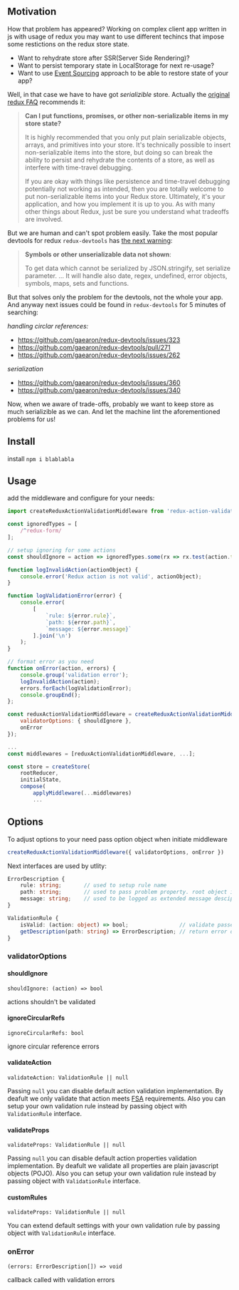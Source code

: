 ## Motivation

How that problem has appeared? Working on complex client app written in js with usage of redux you may want to use different techincs that impose some restictions on the redux store state.
- Want to rehydrate store after SSR(Server Side Rendering)?
- Want to persist temporary state in LocalStorage for next re-usage?
- Want to use [Event Sourcing](https://martinfowler.com/eaaDev/EventSourcing.html) approach to be able to restore state of your app?

Well, in that case we have to have got *serializible* store.
Actually the [original redux FAQ](http://redux.js.org/docs/faq/OrganizingState.html#can-i-put-functions-promises-or-other-non-serializable-items-in-my-store-state) recommends it:
> **Can I put functions, promises, or other non-serializable items in my store state?**
>
> It is highly recommended that you only put plain serializable objects, arrays, and primitives into your store. It's technically possible to insert non-serializable items into the store, but doing so can break the ability to persist and rehydrate the contents of a store, as well as interfere with time-travel debugging.
>
>If you are okay with things like persistence and time-travel debugging potentially not working as intended, then you are totally welcome to put non-serializable items into your Redux store. Ultimately, it's your application, and how you implement it is up to you. As with many other things about Redux, just be sure you understand what tradeoffs are involved.

But we are human and can't spot problem easily. Take the most popular devtools for redux `redux-devtools` has [the next warning](https://github.com/zalmoxisus/redux-devtools-extension/blob/master/docs/Troubleshooting.md#symbols-or-other-unserializable-data-not-shown):
> **Symbols or other unserializable data not shown**:
>
> To get data which cannot be serialized by JSON.stringify, set serialize parameter.
> ...
> It will handle also date, regex, undefined, error objects, symbols, maps, sets and functions.

But that solves only the problem for the devtools, not the whole your app. And anyway next issues could be found in `redux-devtools` for 5 minutes of searching:

*handling circlar references:*
- https://github.com/gaearon/redux-devtools/issues/323
- https://github.com/gaearon/redux-devtools/pull/271
- https://github.com/gaearon/redux-devtools/issues/262

*serialization*
- https://github.com/gaearon/redux-devtools/issues/360
- https://github.com/gaearon/redux-devtools/issues/340

Now, when we aware of trade-offs, probably we want to keep store as much serializible as we can. And let the machine lint the aforementioned problems for us!

## Install
install `npm i blablabla`

## Usage
add the middleware and configure for your needs:
```js
import createReduxActionValidationMiddleware from 'redux-action-validator';

const ignoredTypes = [
    /^redux-form/
];

// setup ignoring for some actions
const shouldIgnore = action => ignoredTypes.some(rx => rx.test(action.type));

function logInvalidAction(actionObject) {
    console.error('Redux action is not valid', actionObject);
}

function logValidationError(error) {
    console.error(
        [
            `rule: ${error.rule}`,
            `path: ${error.path}`,
            `message: ${error.message}`
        ].join('\n')
    );
}

// format error as you need
function onError(action, errors) {
    console.group('validation error');
    logInvalidAction(action);
    errors.forEach(logValidationError);
    console.groupEnd();
};

const reduxActionValidationMiddleware = createReduxActionValidationMiddleware({
    validatorOptions: { shouldIgnore },
    onError
});

...
const middlewares = [reduxActionValidationMiddleware, ...];

const store = createStore(
    rootReducer,
    initialState,
    compose(
        applyMiddleware(...middlewares)
        ...
```

## Options
To adjust options to your need pass option object when initiate middleware

```js
createReduxActionValidationMiddleware({ validatorOptions, onError })
```

Next interfaces are used by utlity:
```ts
ErrorDescription {
    rule: string;       // used to setup rule name
    path: string;       // used to pass problem property. root object is denoted as $ sign
    message: string;    // used to be logged as extended message desciption
}

ValidationRule {
    isValid: (action: object) => bool;                // validate passed action. reutrn valse if not valid
    getDescription(path: string) => ErrorDescription; // return error description
}
```

### validatorOptions

#### shouldIgnore
`shouldIgnore: (action) => bool`

actions shouldn't be validated

#### ignoreCircularRefs
`ignoreCircularRefs: bool`

ignore circular reference errors

#### validateAction
`validateAction: ValidationRule || null`

Passing `null` you can disable default action validation implementation. By deafult we only validate that action meets [FSA](https://github.com/acdlite/flux-standard-action) requirements.
Also you can setup your own validation rule instead by passing object with `ValidationRule` interface.

#### validateProps
`validateProps: ValidationRule || null`

Passing `null` you can disable default action properties validation implementation. By deafult we validate all properties are plain javascript objects (POJO).
Also you can setup your own validation rule instead by passing object with `ValidationRule` interface.

#### customRules
`validateProps: ValidationRule || null`

You can extend default settings with your own validation rule by passing object with `ValidationRule` interface.

### onError
`(errors: ErrorDescription[]) => void`

callback called with validation errors
